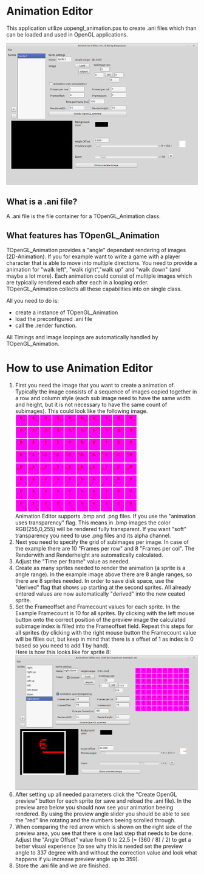 # Animation Editor

This application utilize uopengl_animation.pas to create .ani files which than can be loaded and used in OpenGL applications.

![](preview.png)

## What is a .ani file?
A .ani file is the file container for a TOpenGL_Animation class. 

## What features has TOpenGL_Animation 
TOpenGL_Animation provides a "angle" dependant rendering of images (2D-Animation). If you for example want to write a game with a player character that is able to move into multiple directions. You need to provide a animation for "walk left", "walk right","walk up" and "walk down" (and maybe a lot more). Each animation could consist of multiple images which are typically rendered each after each in a looping order. TOpenGL_Animation collects all these capabilities into on single class. 

All you need to do is:
* create a instance of TOpenGL_Animation 
* load the preconfigured .ani file 
* call the .render function. 

All Timings and image loopings are automatically handled by TOpenGL_Animation.

# How to use Animation Editor
1. First you need the image that you want to create a animation of. Typically the image consists of a sequence of images copied together in a row and column style (each sub image need to have the same width and height, but it is not necessary to have the same count of subimages). This could look like the following image. <br>
![](example.png) <br>
Animation Editor supports .bmp and .png files. If you use the "animation uses transparency" flag. This means in .bmp images the color RGB(255,0,255) will be rendered fully transparent. If you want "soft" transparency you need to use .png files and its alpha channel.
2. Next you need to specify the grid of subimages per image. In case of the example there are 10 "Frames per row" and 8 "Frames per col". The Renderwith and Renderheight are automatically calculated.
3. Adjust the "Time per frame" value as needed.
4. Create as many sprites needed to render the animation (a sprite is a angle range). In the example image above there are 8 angle ranges, so there are 8 sprites needed. In order to save disk space, use the "derived" flag that shows up starting at the second sprites. All already entered values are now automatically "derived" into the new ceated sprite.
5. Set the Frameoffset and Framecount values for each sprite. In the Example Framecount is 10 for all sprites. By clicking with the left mouse button onto the correct position of the preview image the calculated subimage index is filled into the Frameoffset field. Repeat this steps for all sprites (by clicking with the right mouse button the Framecount value will be filles out, but keep in mind that there is a offset of 1 as index is 0 based so you need to add 1 by hand). <br>Here is how this looks like for sprite 8: <br>
![](example8.png) <br>
6. After setting up all needed parameters click the "Create OpenGL preview" button for each sprite (or save and reload the .ani file). In the preview area below you should now see your animation beeing rendered. By using the preview angle slider you should be able to see the "red" line rotating and the numbers beeing scrolled through.
7. When comparing the red arrow which is shown on the right side of the preview area, you see that there is one last step that needs to be done. Adjust the "Angle Offset" value from 0 to 22.5 (= (360 / 8) / 2) to get a better visual experience (to see why this is needed set the preview angle to 337 degree with and without the correction value and look what happens if yiu increase preview angle up to 359).
8. Store the .ani file and we are finished.
